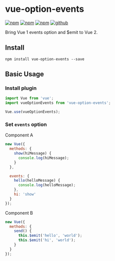 # vue-option-events

[![npm][npm-version]][npm]
[![npm][npm-downloads]][npm]
[![npm][npm-license]][npm]
[![github][github-issues]][github]

Bring Vue 1 events option and $emit to Vue 2.

## Install

```
npm install vue-option-events --save
```

## Basic Usage

### Install plugin

```js
import Vue from 'vue';
import vueOptionEvents from 'vue-option-events';

Vue.use(vueOptionEvents);
```

### Set `events` option

Component A

```js
new Vue({
  methods: {
    show(hiMessage) {
      console.log(hiMessage);
    }
  },

  events: {
    hello(helloMessage) {
      console.log(helloMessage);
    },
    hi: 'show'
  }
});
```

Component B

```js
new Vue({
  methods: {
    send() {
      this.$emit('hello', 'world');
      this.$emit('hi', 'world');
    }
  }
});
```

[npm]: https://www.npmjs.com/package/vue-option-events
[npm-version]: https://img.shields.io/npm/v/vue-option-events.svg
[npm-downloads]: https://img.shields.io/npm/dt/vue-option-events.svg
[npm-license]: https://img.shields.io/npm/l/vue-option-events.svg

[github]: https://github.com/Cweili/vue-option-events
[github-issues]: https://img.shields.io/github/issues/Cweili/vue-option-events.svg
